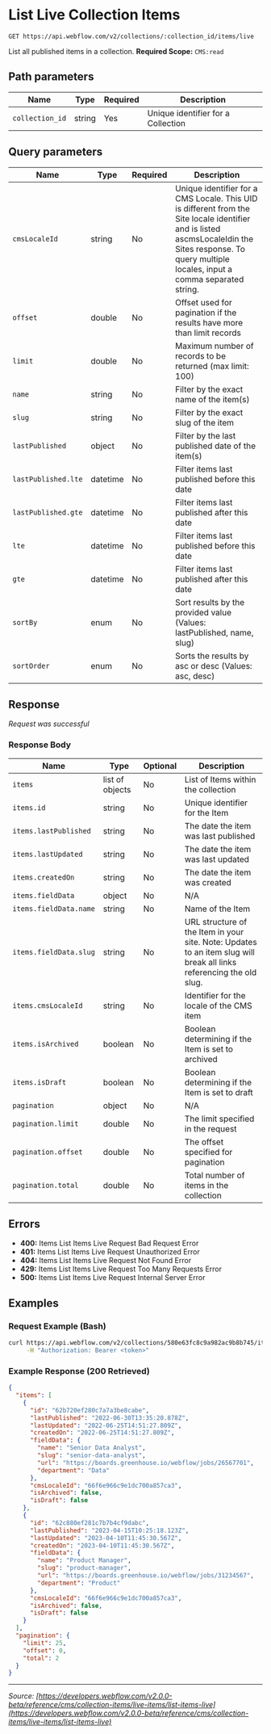 # List Live Collection Items

```
GET https://api.webflow.com/v2/collections/:collection_id/items/live
```

List all published items in a collection.
**Required Scope:** `CMS:read`


## Path parameters

| Name | Type | Required | Description |
|---|---|---|---|
| `collection_id` | string | Yes | Unique identifier for a Collection |




## Query parameters

| Name | Type | Required | Description |
|---|---|---|---|
| `cmsLocaleId` | string | No | Unique identifier for a CMS Locale. This UID is different from the Site locale identifier and is listed ascmsLocaleIdin the Sites response. To query multiple locales, input a comma separated string. |
| `offset` | double | No | Offset used for pagination if the results have more than limit records |
| `limit` | double | No | Maximum number of records to be returned (max limit: 100) |
| `name` | string | No | Filter by the exact name of the item(s) |
| `slug` | string | No | Filter by the exact slug of the item |
| `lastPublished` | object | No | Filter by the last published date of the item(s) |
| `lastPublished.lte` | datetime | No | Filter items last published before this date |
| `lastPublished.gte` | datetime | No | Filter items last published after this date |
| `lte` | datetime | No | Filter items last published before this date |
| `gte` | datetime | No | Filter items last published after this date |
| `sortBy` | enum | No | Sort results by the provided value (Values: lastPublished, name, slug) |
| `sortOrder` | enum | No | Sorts the results by asc or desc (Values: asc, desc) |




## Response

_Request was successful_

### Response Body

| Name | Type | Optional | Description |
|---|---|---|---|
| `items` | list of objects | No | List of Items within the collection |
| `items.id` | string | No | Unique identifier for the Item |
| `items.lastPublished` | string | No | The date the item was last published |
| `items.lastUpdated` | string | No | The date the item was last updated |
| `items.createdOn` | string | No | The date the item was created |
| `items.fieldData` | object | No | N/A |
| `items.fieldData.name` | string | No | Name of the Item |
| `items.fieldData.slug` | string | No | URL structure of the Item in your site. Note: Updates to an item slug will break all links referencing the old slug. |
| `items.cmsLocaleId` | string | No | Identifier for the locale of the CMS item |
| `items.isArchived` | boolean | No | Boolean determining if the Item is set to archived |
| `items.isDraft` | boolean | No | Boolean determining if the Item is set to draft |
| `pagination` | object | No | N/A |
| `pagination.limit` | double | No | The limit specified in the request |
| `pagination.offset` | double | No | The offset specified for pagination |
| `pagination.total` | double | No | Total number of items in the collection |




## Errors

* **400:** Items List Items Live Request Bad Request Error
* **401:** Items List Items Live Request Unauthorized Error
* **404:** Items List Items Live Request Not Found Error
* **429:** Items List Items Live Request Too Many Requests Error
* **500:** Items List Items Live Request Internal Server Error




## Examples

### Request Example (Bash)

```bash
curl https://api.webflow.com/v2/collections/580e63fc8c9a982ac9b8b745/items/live \
     -H "Authorization: Bearer <token>"
```

### Example Response (200 Retrieved)

```json
{
  "items": [
    {
      "id": "62b720ef280c7a7a3be8cabe",
      "lastPublished": "2022-06-30T13:35:20.878Z",
      "lastUpdated": "2022-06-25T14:51:27.809Z",
      "createdOn": "2022-06-25T14:51:27.809Z",
      "fieldData": {
        "name": "Senior Data Analyst",
        "slug": "senior-data-analyst",
        "url": "https://boards.greenhouse.io/webflow/jobs/26567701",
        "department": "Data"
      },
      "cmsLocaleId": "66f6e966c9e1dc700a857ca3",
      "isArchived": false,
      "isDraft": false
    },
    {
      "id": "62c880ef281c7b7b4cf9dabc",
      "lastPublished": "2023-04-15T10:25:18.123Z",
      "lastUpdated": "2023-04-10T11:45:30.567Z",
      "createdOn": "2023-04-10T11:45:30.567Z",
      "fieldData": {
        "name": "Product Manager",
        "slug": "product-manager",
        "url": "https://boards.greenhouse.io/webflow/jobs/31234567",
        "department": "Product"
      },
      "cmsLocaleId": "66f6e966c9e1dc700a857ca3",
      "isArchived": false,
      "isDraft": false
    }
  ],
  "pagination": {
    "limit": 25,
    "offset": 0,
    "total": 2
  }
}
```


---
*Source: [https://developers.webflow.com/v2.0.0-beta/reference/cms/collection-items/live-items/list-items-live](https://developers.webflow.com/v2.0.0-beta/reference/cms/collection-items/live-items/list-items-live)*